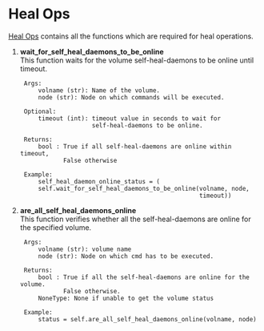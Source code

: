 # Heal Ops

[Heal Ops](../../../common/ops/gluster_ops/heal_ops.py) contains all the functions which are required for heal operations.

1) **wait_for_self_heal_daemons_to_be_online**<br>
        This function waits for the volume self-heal-daemons to be online until timeout.

        Args:
            volname (str): Name of the volume.
            node (str): Node on which commands will be executed.

        Optional:
            timeout (int): timeout value in seconds to wait for
                           self-heal-daemons to be online.

        Returns:
            bool : True if all self-heal-daemons are online within timeout,
                   False otherwise

        Example:
            self_heal_daemon_online_status = (
            self.wait_for_self_heal_daemons_to_be_online(volname, node,
                                                         timeout))

2) **are_all_self_heal_daemons_online**<br>
        This function verifies whether all the self-heal-daemons are online for the
        specified volume.

        Args:
            volname (str): volume name
            node (str): Node on which cmd has to be executed.

        Returns:
            bool : True if all the self-heal-daemons are online for the volume.
                   False otherwise.
            NoneType: None if unable to get the volume status

        Example:
            status = self.are_all_self_heal_daemons_online(volname, node)

        
